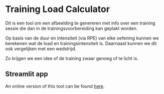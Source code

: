 # Training Load Calculator

Dit is een tool om een afbeelding te genereren met info over een training sessie die dan in de trainingsvoorbereiding kan geplakt worden.

Op basis van de duur en intensiteit (via RPE) van elke oefening kunnen we berekenen wat de load en trainingsintensiteit is. Daarnaast kunnen we dit ook vergelijken met een wedstrijd.

Zo krijgen we een idee of de training zwaar genoeg of te licht is.

## Streamlit app

An online version of this tool can be found [here](https://training-load-calculator.streamlit.app/).
